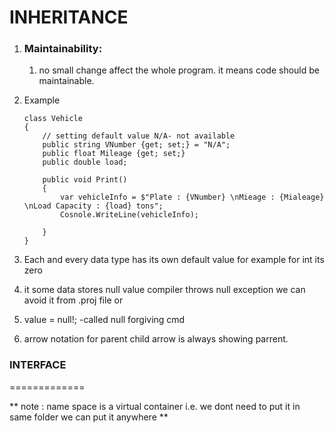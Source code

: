 INHERITANCE
===========

1. ### Maintainability:
    1. no small change affect the whole program. it means code should be maintainable.
2. Example
    ```
    class Vehicle
    {
        // setting default value N/A- not available
        public string VNumber {get; set;} = "N/A";
        public float Mileage {get; set;}
        public double load;
        
        public void Print()
        {
            var vehicleInfo = $"Plate : {VNumber} \nMieage : {Mialeage} \nLoad Capacity : {load} tons";
            Cosnole.WriteLine(vehicleInfo);
            
        }
    }
    ```

3. Each and every data type has its own default value for example for int its zero
4. it some data stores null value compiler throws null exception we can avoid it from .proj file or
5. value = null!; -called null forgiving cmd
6. arrow notation for parent child arrow is always showing parrent.


### INTERFACE
=============

** note : name space is a virtual container i.e. we dont need to put it in same folder we can put it anywhere **
